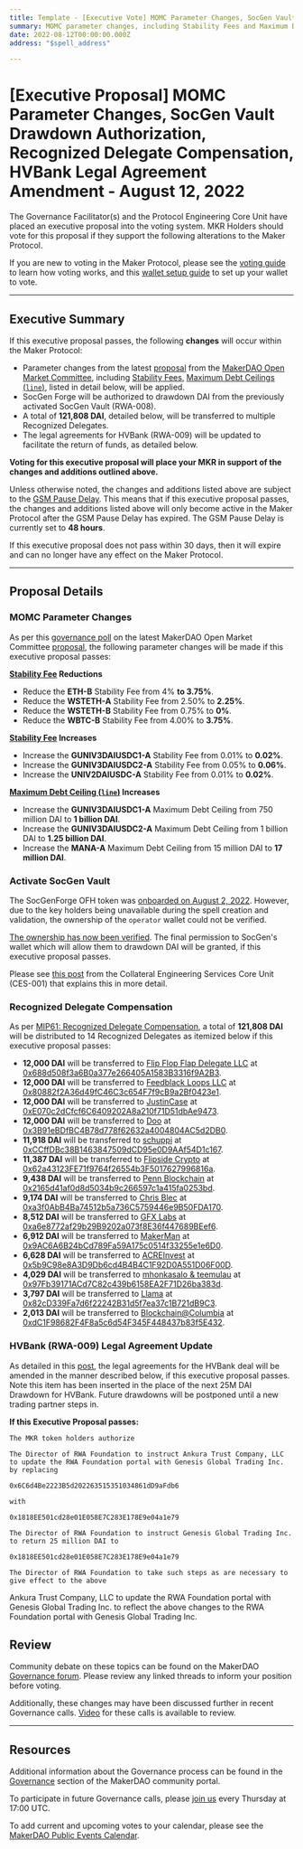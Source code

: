 ```yaml
---
title: Template - [Executive Vote] MOMC Parameter Changes, SocGen Vault Drawdown Authorization, Recognized Delegate Compensation, HVBank Legal Agreement Amendment - August 12, 2022
summary: MOMC parameter changes, including Stability Fees and Maximum Debt Ceilings, SocGen Vault Drawdown Authorization (OFH token, onboarded as RWA008-A), Recognized Delegates compensation (121,808 DAI), and updating HVBank legal agreement to facilitate the return of funds.
date: 2022-08-12T00:00:00.000Z
address: "$spell_address"

---
```

# [Executive Proposal] MOMC Parameter Changes, SocGen Vault Drawdown Authorization, Recognized Delegate Compensation, HVBank Legal Agreement Amendment - August 12, 2022

The Governance Facilitator(s) and the Protocol Engineering Core Unit have placed an executive proposal into the voting system. MKR Holders should vote for this proposal if they support the following alterations to the Maker Protocol.

If you are new to voting in the Maker Protocol, please see the [voting guide](https://community-development.makerdao.com/en/learn/governance/how-voting-works/) to learn how voting works, and this [wallet setup guide](https://community-development.makerdao.com/en/learn/governance/voting-setup/) to set up your wallet to vote.

---

## Executive Summary

If this executive proposal passes, the following **changes** will occur within the Maker Protocol:
- Parameter changes from the latest [proposal](https://forum.makerdao.com/t/parameter-changes-proposal-ppg-omc-001-28-july-2022/16895) from the [MakerDAO Open Market Committee](https://forum.makerdao.com/t/parameter-proposal-group-makerdao-open-market-committee/7355), including [Stability Fees](https://manual.makerdao.com/parameter-index/vault-risk/param-stability-fee), [Maximum Debt Ceilings (`line`)](https://manual.makerdao.com/module-index/module-dciam#maximum-debt-ceiling-line), listed in detail below, will be applied.
- SocGen Forge will be authorized to drawdown DAI from the previously activated SocGen Vault (RWA-008).
- A total of **121,808 DAI**, detailed below, will be transferred to multiple Recognized Delegates.
- The legal agreements for HVBank (RWA-009) will be updated to facilitate the return of funds, as detailed below. 

**Voting for this executive proposal will place your MKR in support of the changes and additions outlined above.**

Unless otherwise noted, the changes and additions listed above are subject to the [GSM Pause Delay](https://manual.makerdao.com/parameter-index/core/param-gsm-pause-delay). This means that if this executive proposal passes, the changes and additions listed above will only become active in the Maker Protocol after the GSM Pause Delay has expired. The GSM Pause Delay is currently set to **48 hours**.

If this executive proposal does not pass within 30 days, then it will expire and can no longer have any effect on the Maker Protocol.

---

## Proposal Details

### MOMC Parameter Changes

As per this [governance poll](https://vote.makerdao.com/polling/QmfMRfE4) on the latest MakerDAO Open Market Committee [proposal](https://forum.makerdao.com/t/parameter-changes-proposal-ppg-omc-001-28-july-2022/16895), the following parameter changes will be made if this executive proposal passes:

**[Stability Fee](https://manual.makerdao.com/parameter-index/vault-risk/param-stability-fee) Reductions**

- Reduce the **ETH-B** Stability Fee from 4% **to 3.75%**.
- Reduce the **WSTETH-A** Stability Fee from 2.50% to **2.25%**.
- Reduce the **WSTETH-B** Stability Fee from 0.75% to **0%**.
- Reduce the **WBTC-B** Stability Fee from 4.00% to **3.75%**.

**[Stability Fee](https://manual.makerdao.com/parameter-index/vault-risk/param-stability-fee) Increases**

- Increase the **GUNIV3DAIUSDC1-A** Stability Fee from 0.01% to **0.02%**.
- Increase the **GUNIV3DAIUSDC2-A** Stability Fee from 0.05% to **0.06%**.
- Increase the **UNIV2DAIUSDC-A** Stability Fee from 0.01% to **0.02%**.

**[Maximum Debt Ceiling (`line`)](https://manual.makerdao.com/module-index/module-dciam#maximum-debt-ceiling-line) Increases**
- Increase the **GUNIV3DAIUSDC1-A** Maximum Debt Ceiling from 750 million DAI to **1 billion DAI**.
- Increase the **GUNIV3DAIUSDC2-A** Maximum Debt Ceiling from 1 billion DAI to **1.25 billion DAI**.
- Increase the **MANA-A** Maximum Debt Ceiling from 15 million DAI to **17 million DAI**.

### Activate SocGen Vault

The SocGenForge OFH token was [onboarded on August 2, 2022](https://vote.makerdao.com/executive/template-executive-vote-onboarding-real-world-asset-vaults-july-29-2022). However, due to the key holders being unavailable during the spell creation and validation, the ownership of the `operator` wallet could not be verified. 

[The ownership has now been verified](https://forum.makerdao.com/t/security-tokens-refinancing-mip6-application-for-ofh-tokens/10605/42). The final permission to SocGen's wallet which will allow them to drawdown DAI will be granted, if this executive proposal passes.

Please see [this post](https://forum.makerdao.com/t/socgen-forge-ofh-granting-final-permission-after-the-onboarding/17033) from the Collateral Engineering Services Core Unit (CES-001) that explains this in more detail.

### Recognized Delegate Compensation

As per [MIP61: Recognized Delegate Compensation](https://mips.makerdao.com/mips/details/MIP61), a total of **121,808 DAI** will be distributed to 14 Recognized Delegates as itemized below if this executive proposal passes:

- **12,000 DAI** will be transferred to [Flip Flop Flap Delegate LLC](https://vote.makerdao.com/address/0x0f4be9f208c552a6b04d9a1222f385785f95beaa) at [0x688d508f3a6B0a377e266405A1583B3316f9A2B3](https://etherscan.io/address/0x688d508f3a6B0a377e266405A1583B3316f9A2B3).
- **12,000 DAI** will be transferred to [Feedblack Loops LLC](https://vote.makerdao.com/address/0x92e1ca8b69a44bb17afa92838da68fc41f12250a) at [0x80882f2A36d49fC46C3c654F7f9cB9a2Bf0423e1](https://etherscan.io/address/0x80882f2A36d49fC46C3c654F7f9cB9a2Bf0423e1).
- **12,000 DAI** will be transferred to [JustinCase](https://vote.makerdao.com/address/0xcdb792c14391f7115ba77a7cd27f724fc9ea2091) at [0xE070c2dCfcf6C6409202A8a210f71D51dbAe9473](https://etherscan.io/address/0xE070c2dCfcf6C6409202A8a210f71D51dbAe9473).
- **12,000 DAI** will be transferred to [Doo](https://vote.makerdao.com/address/0x8804d391472126da56b9a560aef6c6d5aaa7607b) at [0x3B91eBDfBC4B78d778f62632a4004804AC5d2DB0](https://etherscan.io/address/0x3B91eBDfBC4B78d778f62632a4004804AC5d2DB0).
- **11,918 DAI** will be transferred to [schuppi](https://vote.makerdao.com/address/0xb4b82978fce6d26a22dea7e653bb9ce8e14f8056) at [0xCCffDBc38B1463847509dCD95e0D9AAf54D1c167](https://etherscan.io/address/0xCCffDBc38B1463847509dCD95e0D9AAf54D1c167).
- **11,387 DAI** will be transferred to [Flipside Crypto](https://vote.makerdao.com/address/0x84b05b0a30b6ae620f393d1037f217e607ad1b96) at [0x62a43123FE71f9764f26554b3F5017627996816a](https://etherscan.io/address/0x62a43123FE71f9764f26554b3F5017627996816a).
- **9,438 DAI** will be transferred to [Penn Blockchain](https://vote.makerdao.com/address/0x7ddb50a5b15aea7e7cf9ac8e55a7f9fd9d05ecc6) at [0x2165d41af0d8d5034b9c266597c1a415fa0253bd](https://etherscan.io/address/0x2165d41af0d8d5034b9c266597c1a415fa0253bd).
- **9,174 DAI** will be transferred to [Chris Blec](https://vote.makerdao.com/address/0x2c511d932c5a6fe4071262d49bfc018cfbaaa1f5) at [0xa3f0AbB4Ba74512b5a736C5759446e9B50FDA170](https://etherscan.io/address/0xa3f0AbB4Ba74512b5a736C5759446e9B50FDA170).
- **8,512 DAI** will be transferred to [GFX Labs](https://vote.makerdao.com/address/0xf60d7a62c98f65480725255e831de531efe3fe14) at [0xa6e8772af29b29B9202a073f8E36f447689BEef6](https://etherscan.io/address/0xa6e8772af29b29B9202a073f8E36f447689BEef6).
- **6,912 DAI** will be transferred to [MakerMan](https://vote.makerdao.com/address/0x22d5294a23d49294bf11d9db8beda36e104ad9b3) at [0x9AC6A6B24bCd789Fa59A175c0514f33255e1e6D0](https://etherscan.io/address/0x9AC6A6B24bCd789Fa59A175c0514f33255e1e6D0).
- **6,628 DAI** will be transferred to [ACREInvest](https://vote.makerdao.com/address/0x4d3ac33ab1dd7b0f352b8e590fe8b62c4c39ead5) at [0x5b9C98e8A3D9Db6cd4B4B4C1F92D0A551D06F00D](https://etherscan.io/address/0x5b9C98e8A3D9Db6cd4B4B4C1F92D0A551D06F00D).
- **4,029 DAI** will be transferred to [mhonkasalo & teemulau](https://vote.makerdao.com/address/0xaa19f47e6acb02df88efa9f023f2a38412069902) at [0x97Fb39171ACd7C82c439b6158EA2F71D26ba383d](https://etherscan.io/address/0x97Fb39171ACd7C82c439b6158EA2F71D26ba383d).
- **3,797 DAI** will be transferred to [Llama](https://vote.makerdao.com/address/0x4e314eba76c3062140ad196e4ffd34485e33c5f5) at [0x82cD339Fa7d6f22242B31d5f7ea37c1B721dB9C3](https://etherscan.io/address/0x82cD339Fa7d6f22242B31d5f7ea37c1B721dB9C3).
- **2,013 DAI** will be transferred to [Blockchain@Columbia](https://vote.makerdao.com/address/0xb8df77c3bd57761bd0c55d2f873d3aa89b3da8b7) at [0xdC1F98682F4F8a5c6d54F345F448437b83f5E432](https://etherscan.io/address/0xdC1F98682F4F8a5c6d54F345F448437b83f5E432).

### HVBank (RWA-009) Legal Agreement Update

As detailed in this [post](https://forum.makerdao.com/t/urgent-executive-inclusion-request/17179), the legal agreements for the HVBank deal will be amended in the manner described below, if this executive proposal passes. Note this item has been inserted in the place of the next 25M DAI Drawdown for HVBank. Future drawdowns will be postponed until a new trading partner steps in. 

**If this Executive Proposal passes:**

`The MKR token holders authorize`

`The Director of RWA Foundation to instruct Ankura Trust Company, LLC to update the RWA Foundation portal with Genesis Global Trading Inc. by replacing`

`0x6C6d4Be2223B5d202263515351034861dD9aFdb6`

`with`

`0x1818EE501cd28e01E058E7C283E178E9e04a1e79`

`The Director of RWA Foundation to instruct Genesis Global Trading Inc. to return 25 million DAI to`

`0x1818EE501cd28e01E058E7C283E178E9e04a1e79`

`The Director of RWA Foundation to take such steps as are necessary to give effect to the above`

Ankura Trust Company, LLC to update the RWA Foundation portal with Genesis Global Trading Inc. to reflect the above changes to the RWA Foundation portal with Genesis Global Trading Inc.

## Review

Community debate on these topics can be found on the MakerDAO [Governance forum](https://forum.makerdao.com/). Please review any linked threads to inform your position before voting.

Additionally, these changes may have been discussed further in recent Governance calls. [Video](https://www.youtube.com/playlist?list=PLLzkWCj8ywWNq5-90-Id6VPSsrk4OWVan) for these calls is available to review.

---

## Resources

Additional information about the Governance process can be found in the [Governance](https://community-development.makerdao.com/en/learn/governance) section of the MakerDAO community portal.

To participate in future Governance calls, please [join us](https://github.com/makerdao/community/tree/master/governance/governance-and-risk-meetings) every Thursday at 17:00 UTC.

To add current and upcoming votes to your calendar, please see the [MakerDAO Public Events Calendar](https://calendar.google.com/calendar/embed?src=makerdao.com_3efhm2ghipksegl009ktniomdk%40group.calendar.google.com&ctz=UTC&mode=week&showCalendars=0&showPrint=0).
